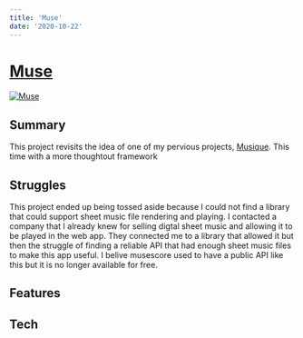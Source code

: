 ```yaml
---
title: 'Muse'
date: '2020-10-22'
---
```


# [Muse](https://muse-music.herokuapp.com/#)
[![Muse](image.site)](https://muse-music.herokuapp.com/#)

## Summary

This project revisits the idea of one of my pervious projects, [Musique](). This time with a more thoughtout framework

## Struggles 

This project ended up being tossed aside because I could not find a library that could support sheet music file rendering and playing. I contacted a company that I already knew for selling digtal sheet music and allowing it to be played in the web app. They connected me to a library that allowed it but then the struggle of finding a reliable API that had enough sheet music files to make this app useful. I belive musescore used to have a public API like this but it is no longer available for free. 

## Features

## Tech